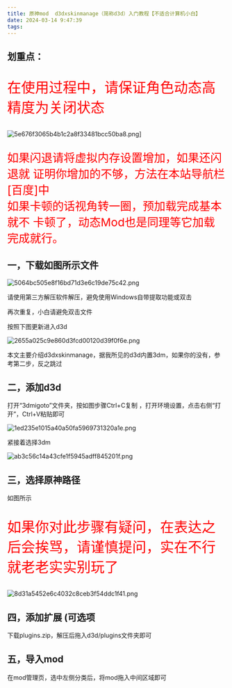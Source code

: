 ```yaml
---
title: 原神mod  d3dxskinmanage（简称d3d）入门教程【不适合计算机小白】
date: 2024-03-14 9:47:39
tags:
---
```


## 划重点：

<p style="color: red; font-size: 32px;">在使用过程中，请保证角色动态高精度为关闭状态</p>

![5e676f3065b4b1c2a8f33481bcc50ba8.png](https://s1.imagehub.cc/images/2024/03/14/5e676f3065b4b1c2a8f33481bcc50ba8.png)]

<p style="color: red; font-size: 26px;">如果闪退请将虚拟内存设置增加，如果还闪退就 证明你增加的不够，方法在本站导航栏[百度]中 <br>如果卡顿的话视角转一圈，预加载完成基本就不 卡顿了，动态Mod也是同理等它加载完成就行。</p>

## 一，下载如图所示文件

![5064bc505e8f16bd71d3e6c19de75c42.png](https://s1.imagehub.cc/images/2024/03/14/5064bc505e8f16bd71d3e6c19de75c42.png)

请使用第三方解压软件解压，避免使用Windows自带提取功能或双击

再次重复，小白请避免双击文件

按照下图更新进入d3d

![2655a025c9e860d3fcd00120d39f0f6e.png](https://s1.imagehub.cc/images/2024/03/14/2655a025c9e860d3fcd00120d39f0f6e.png)

本文主要介绍d3dxskinmanage，据我所见的d3d内置3dm，如果你的没有，参考第二步，反之跳过

## 二，添加d3d

打开“3dmigoto”文件夹，按如图步骤Ctrl+C复制 ，打开环境设置，点击右侧“打开”，Ctrl+V粘贴即可

![1ed235e1015a40a50fa5969731320a1e.png](https://s1.imagehub.cc/images/2024/03/14/1ed235e1015a40a50fa5969731320a1e.png)

紧接着选择3dm

![ab3c56c14a43cfe1f5945adff845201f.png](https://s1.imagehub.cc/images/2024/03/14/ab3c56c14a43cfe1f5945adff845201f.png)

## 三，选择原神路径

如图所示

<p style="color: red; font-size: 32px;">如果你对此步骤有疑问，在表达之后会挨骂，请谨慎提问，实在不行就老老实实别玩了</p>

![8d31a5452e6c4032c8ceb3f54ddc1f41.png](https://s1.imagehub.cc/images/2024/03/14/8d31a5452e6c4032c8ceb3f54ddc1f41.png)

## 四，添加扩展 (可选项

下载plugins.zip，解压后拖入d3d/plugins文件夹即可

## 五，导入mod

在mod管理页，选中左侧分类后，将mod拖入中间区域即可
